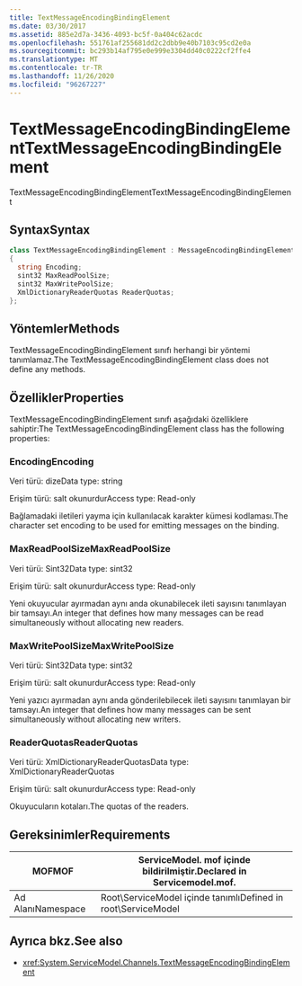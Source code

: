 ```yaml
---
title: TextMessageEncodingBindingElement
ms.date: 03/30/2017
ms.assetid: 885e2d7a-3436-4093-bc5f-0a404c62acdc
ms.openlocfilehash: 551761af255681dd2c2dbb9e40b7103c95cd2e0a
ms.sourcegitcommit: bc293b14af795e0e999e3304dd40c0222cf2ffe4
ms.translationtype: MT
ms.contentlocale: tr-TR
ms.lasthandoff: 11/26/2020
ms.locfileid: "96267227"
---
```

# <a name="textmessageencodingbindingelement"></a><span data-ttu-id="2dabd-102">TextMessageEncodingBindingElement</span><span class="sxs-lookup"><span data-stu-id="2dabd-102">TextMessageEncodingBindingElement</span></span>

<span data-ttu-id="2dabd-103">TextMessageEncodingBindingElement</span><span class="sxs-lookup"><span data-stu-id="2dabd-103">TextMessageEncodingBindingElement</span></span>  
  
## <a name="syntax"></a><span data-ttu-id="2dabd-104">Syntax</span><span class="sxs-lookup"><span data-stu-id="2dabd-104">Syntax</span></span>  
  
```csharp
class TextMessageEncodingBindingElement : MessageEncodingBindingElement  
{  
  string Encoding;  
  sint32 MaxReadPoolSize;  
  sint32 MaxWritePoolSize;  
  XmlDictionaryReaderQuotas ReaderQuotas;  
};  
```  
  
## <a name="methods"></a><span data-ttu-id="2dabd-105">Yöntemler</span><span class="sxs-lookup"><span data-stu-id="2dabd-105">Methods</span></span>  

 <span data-ttu-id="2dabd-106">TextMessageEncodingBindingElement sınıfı herhangi bir yöntemi tanımlamaz.</span><span class="sxs-lookup"><span data-stu-id="2dabd-106">The TextMessageEncodingBindingElement class does not define any methods.</span></span>  
  
## <a name="properties"></a><span data-ttu-id="2dabd-107">Özellikler</span><span class="sxs-lookup"><span data-stu-id="2dabd-107">Properties</span></span>  

 <span data-ttu-id="2dabd-108">TextMessageEncodingBindingElement sınıfı aşağıdaki özelliklere sahiptir:</span><span class="sxs-lookup"><span data-stu-id="2dabd-108">The TextMessageEncodingBindingElement class has the following properties:</span></span>  
  
### <a name="encoding"></a><span data-ttu-id="2dabd-109">Encoding</span><span class="sxs-lookup"><span data-stu-id="2dabd-109">Encoding</span></span>  

 <span data-ttu-id="2dabd-110">Veri türü: dize</span><span class="sxs-lookup"><span data-stu-id="2dabd-110">Data type: string</span></span>  
  
 <span data-ttu-id="2dabd-111">Erişim türü: salt okunurdur</span><span class="sxs-lookup"><span data-stu-id="2dabd-111">Access type: Read-only</span></span>  
  
 <span data-ttu-id="2dabd-112">Bağlamadaki iletileri yayma için kullanılacak karakter kümesi kodlaması.</span><span class="sxs-lookup"><span data-stu-id="2dabd-112">The character set encoding to be used for emitting messages on the binding.</span></span>  
  
### <a name="maxreadpoolsize"></a><span data-ttu-id="2dabd-113">MaxReadPoolSize</span><span class="sxs-lookup"><span data-stu-id="2dabd-113">MaxReadPoolSize</span></span>  

 <span data-ttu-id="2dabd-114">Veri türü: Sint32</span><span class="sxs-lookup"><span data-stu-id="2dabd-114">Data type: sint32</span></span>  
  
 <span data-ttu-id="2dabd-115">Erişim türü: salt okunurdur</span><span class="sxs-lookup"><span data-stu-id="2dabd-115">Access type: Read-only</span></span>  
  
 <span data-ttu-id="2dabd-116">Yeni okuyucular ayırmadan aynı anda okunabilecek ileti sayısını tanımlayan bir tamsayı.</span><span class="sxs-lookup"><span data-stu-id="2dabd-116">An integer that defines how many messages can be read simultaneously without allocating new readers.</span></span>  
  
### <a name="maxwritepoolsize"></a><span data-ttu-id="2dabd-117">MaxWritePoolSize</span><span class="sxs-lookup"><span data-stu-id="2dabd-117">MaxWritePoolSize</span></span>  

 <span data-ttu-id="2dabd-118">Veri türü: Sint32</span><span class="sxs-lookup"><span data-stu-id="2dabd-118">Data type: sint32</span></span>  
  
 <span data-ttu-id="2dabd-119">Erişim türü: salt okunurdur</span><span class="sxs-lookup"><span data-stu-id="2dabd-119">Access type: Read-only</span></span>  
  
 <span data-ttu-id="2dabd-120">Yeni yazıcı ayırmadan aynı anda gönderilebilecek ileti sayısını tanımlayan bir tamsayı.</span><span class="sxs-lookup"><span data-stu-id="2dabd-120">An integer that defines how many messages can be sent simultaneously without allocating new writers.</span></span>  
  
### <a name="readerquotas"></a><span data-ttu-id="2dabd-121">ReaderQuotas</span><span class="sxs-lookup"><span data-stu-id="2dabd-121">ReaderQuotas</span></span>  

 <span data-ttu-id="2dabd-122">Veri türü: XmlDictionaryReaderQuotas</span><span class="sxs-lookup"><span data-stu-id="2dabd-122">Data type: XmlDictionaryReaderQuotas</span></span>  
  
 <span data-ttu-id="2dabd-123">Erişim türü: salt okunurdur</span><span class="sxs-lookup"><span data-stu-id="2dabd-123">Access type: Read-only</span></span>  
  
 <span data-ttu-id="2dabd-124">Okuyucuların kotaları.</span><span class="sxs-lookup"><span data-stu-id="2dabd-124">The quotas of the readers.</span></span>  
  
## <a name="requirements"></a><span data-ttu-id="2dabd-125">Gereksinimler</span><span class="sxs-lookup"><span data-stu-id="2dabd-125">Requirements</span></span>  
  
|<span data-ttu-id="2dabd-126">MOF</span><span class="sxs-lookup"><span data-stu-id="2dabd-126">MOF</span></span>|<span data-ttu-id="2dabd-127">ServiceModel. mof içinde bildirilmiştir.</span><span class="sxs-lookup"><span data-stu-id="2dabd-127">Declared in Servicemodel.mof.</span></span>|  
|---------|-----------------------------------|  
|<span data-ttu-id="2dabd-128">Ad Alanı</span><span class="sxs-lookup"><span data-stu-id="2dabd-128">Namespace</span></span>|<span data-ttu-id="2dabd-129">Root\ServiceModel içinde tanımlı</span><span class="sxs-lookup"><span data-stu-id="2dabd-129">Defined in root\ServiceModel</span></span>|  
  
## <a name="see-also"></a><span data-ttu-id="2dabd-130">Ayrıca bkz.</span><span class="sxs-lookup"><span data-stu-id="2dabd-130">See also</span></span>

- <xref:System.ServiceModel.Channels.TextMessageEncodingBindingElement>
